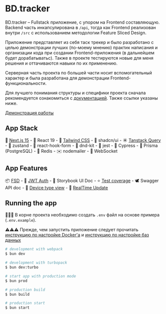 # BD.tracker

BD.tracker – Fullstack приложение, с упором на Frontend составляющую. Backend часть инкапсулирована в `/api`, тогда как Frontend реализован внутри `/src` с использованием методологии Feature Sliced Design.

Приложение представляет из себя таск трекер и было разработано с целью демонстрации лучших (по-моему мнению) практик написания и организации кода при создании Frontend-приложения (в дальнейшем будет дорабатыватьс). Также в проекте тестируются новые для меня решения и оттачиваются навыки по их применению.

Серверная часть проекта по большей части носит вспомогательный характер и была разработана для демонстрации Frontend-функциональности.

Для лучшего понимания структуры и специфики проекта сначала рекомендуется ознакомиться с [документацией](./docs/). Также ссылки указаны ниже.

[Демонстрация работы](./docs/demo.md)

## App Stack

🍎 [Next.js 15](./docs/nextjs.md) - 🌈 React 19 - 🌊 [Tailwind CSS]('./docs/tailwind.md') - 🍞 shadcn/ui - ☀️ [Tanstack Query](./docs/tanstackquery.md) - 🐻 zustand - 📝 react-hook-form - 🎲 dnd-kit - 🍕 jest - 🍋 Cypress - 🥯 Prisma (PostgreSQL) - 💯 Redis - ✉️ nodemailer - 💬 WebSocket

## App Features

📦 [FSD](./docs/fsd.md) - 🍌 [JWT Auth](./docs/auth.md) - 🥕 Storybook UI Doc - ⭐️ [Test coverage](./docs/testing.md) - 🕊️ Swagger API doc - 🌴 [Device type view](./docs/device.md) - 🔫 [RealTime Update](./docs/realtime.md)

## Running the app

📢📢📢 В корне проекта необходимо создать `.env` файл на основе примера (`.env.example`).

⚠️⚠️⚠️ Прежде, чем запустить приложение следует прочитать [инструкцию по настройке Docker'a](./docs/docker.md) и [инструкцию по настройке баз данных](./docs/db.md)

```bash
# development with webpack
$ bun dev

# development with turbopack
$ bun dev:turbo

# start app with production mode
$ bun prod

# production build
$ bun build

# production start
$ bun start
```
